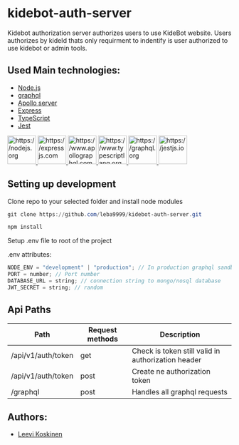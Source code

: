 # kidebot-auth-server

Kidebot authorization server authorizes users to use KideBot website. Users authorizes by kideId thats only requirment to indentify is user authorized to use kidebot or admin tools.

## Used Main technologies:

- [Node.js](https://nodejs.org/en)
- [graphql](https://graphql.org)
- [Apollo server](https://www.apollographql.com)
- [Express](https://expressjs.com)
- [TypeScript](https://www.typescriptlang.org)
- [Jest](https://jestjs.io)

<a href="https://nodejs.org">
<img src="https://upload.wikimedia.org/wikipedia/commons/d/d9/Node.js_logo.svg" width="64" alt="https://nodejs.org" title="https://nodejs.org">
</a>
<a href="https://expressjs.com">
<img src="https://upload.wikimedia.org/wikipedia/commons/6/64/Expressjs.png" width="64" alt="https://expressjs.com" title="https://expressjs.com">
</a>
<a href="https://www.apollographql.com">
<img src="https://global.discourse-cdn.com/business5/uploads/apollographql/original/1X/25bd5104d61020fe4dc0777a5919cd009bca633e.png" width="64" alt="https://www.apollographql.com" title="https://www.apollographql.com">
</a>
<a href="https://www.typescriptlang.org">
<img src="https://upload.wikimedia.org/wikipedia/commons/4/4c/Typescript_logo_2020.svg" width="64" alt="https://www.typescriptlang.org" title="https://www.typescriptlang.org">
</a>
<a href="https://graphql.org">
<img src="https://graphql.org/img/logo.svg" width="64" alt="https://graphql.org" title="https://graphql.org">
</a>
<a href="https://jestjs.io">
<img src="https://camo.githubusercontent.com/f2c80b28082b1568bf6ae3e4b999dcf6916e4f7ef611aa48efed85198ebe53a9/68747470733a2f2f6a6573746a732e696f2f696d672f6a6573742e706e67" width="64" alt="https://jestjs.io" title="https://jestjs.io">
</a>

## Setting up development

Clone repo to your selected folder and install node modules

```powershell
git clone https://github.com/leba9999/kidebot-auth-server.git
```

```powershell
npm install
```

Setup .env file to root of the project

.env attributes:

```typescript
NODE_ENV = "development" | "production"; // In production graphql sandbox is not avaible thats it
PORT = number; // Port number
DATABASE_URL = string; // connection string to mongo/nosql database
JWT_SECRET = string; // random
```

## Api Paths

| Path               | Request methods | Description                                        |
| ------------------ | --------------- | -------------------------------------------------- |
| /api/v1/auth/token | get             | Check is token still valid in authorization header |
| /api/v1/auth/token | post            | Create ne authorization token                      |
| /graphql           | post            | Handles all graphql requests                       |

## Authors:

- [Leevi Koskinen](https://github.com/leba9999)
